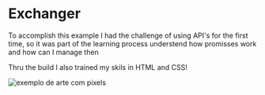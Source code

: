 # Exchanger

To accomplish this example I had the challenge of using API's for the first time, so it was part of the learning process understend how promisses work and how can I manage then

Thru the build I also trained my skils in HTML and CSS! 

![exemplo de arte com pixels](./src/assets/exampleGif.gif)